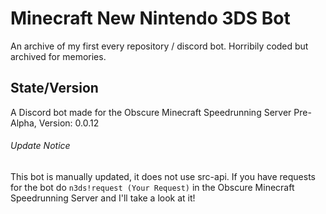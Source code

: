 # Minecraft New Nintendo 3DS Bot
An archive of my first every repository / discord bot. Horribily coded but archived for memories.

## State/Version

A Discord bot made for the Obscure Minecraft Speedrunning Server
Pre-Alpha, Version: 0.0.12

###### Update Notice

This bot is manually updated, it does not use src-api. If you have requests for the bot do `n3ds!request (Your Request)` in the Obscure Minecraft Speedrunning Server and I'll take a look at it!

